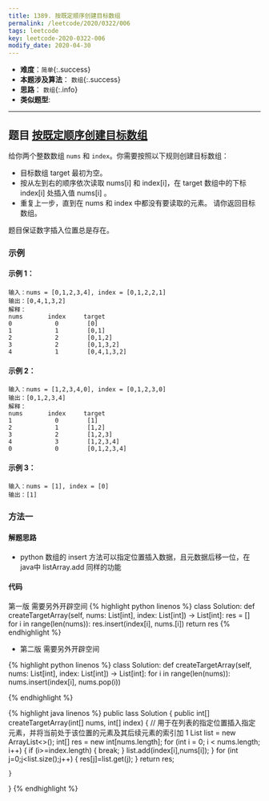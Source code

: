 ```yaml
---
title: 1389. 按既定顺序创建目标数组
permalink: /leetcode/2020/0322/006
tags: leetcode
key: leetcode-2020-0322-006
modify_date: 2020-04-30
---
```

- __难度__：`简单`{:.success}
- __本题涉及算法__： `数组`{:.success}
- __思路__： `数组`{:.info}
- __类似题型__:


---

## 题目 [按既定顺序创建目标数组](https://leetcode-cn.com/contest/weekly-contest-181/problems/create-target-array-in-the-given-order/)
给你两个整数数组 `nums` 和 `index`。你需要按照以下规则创建目标数组：

- 目标数组 target 最初为空。
- 按从左到右的顺序依次读取 nums[i] 和 index[i]，在 target 数组中的下标 index[i] 处插入值 nums[i] 。
- 重复上一步，直到在 nums 和 index 中都没有要读取的元素。
请你返回目标数组。

题目保证数字插入位置总是存在。

### 示例
#### 示例 1：
```
输入：nums = [0,1,2,3,4], index = [0,1,2,2,1]    
输出：[0,4,1,3,2]    
解释：   
nums       index     target   
0            0        [0]   
1            1        [0,1]   
2            2        [0,1,2]   
3            2        [0,1,3,2]   
4            1        [0,4,1,3,2]
```  
#### 示例 2：
```
输入：nums = [1,2,3,4,0], index = [0,1,2,3,0]    
输出：[0,1,2,3,4]    
解释：   
nums       index     target   
1            0        [1]   
2            1        [1,2]       
3            2        [1,2,3]   
4            3        [1,2,3,4]   
0            0        [0,1,2,3,4]   
```
#### 示例 3：
```
输入：nums = [1], index = [0]    
输出：[1]    
```

### 方法一
#### 解题思路
- python 数组的 insert 方法可以指定位置插入数据，且元数据后移一位，在java中 listArray.add 同样的功能

#### 代码
第一版 需要另外开辟空间
{% highlight python linenos %}
class Solution:
    def createTargetArray(self, nums: List[int], index: List[int]) -> List[int]:
        res = []
        for i in range(len(nums)):
            res.insert(index[i], nums.[i])
        return res
{% endhighlight %}


- 第二版 需要另外开辟空间

{% highlight python linenos %}
class Solution:
    def createTargetArray(self, nums: List[int], index: List[int]) -> List[int]:
        for i in range(len(nums)):
            nums.insert(index[i], nums.pop(i))

{% endhighlight %}


{% highlight java linenos %}
public lass Solution {
    public int[] createTargetArray(int[] nums, int[] index) {
        // 用于在列表的指定位置插入指定元素，并将当前处于该位置的元素及其后续元素的索引加 1
        List<Integer> list = new ArrayList<>();
        int[] res = new int[nums.length];
        for (int i = 0; i < nums.length; i++) {
            if (i>=index.length) {
                break;
            }
            list.add(index[i],nums[i]);
        }
        for (int j=0;j<list.size();j++) {
            res[j]=list.get(j);
        }
        return res;

    }
}
{% endhighlight %}
